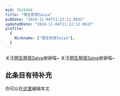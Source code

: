 ```yaml
---
mid: 7624444
title: "惘生祭夜Saiya"
pubDate: "2024-11-04T11:22:12.063Z"
updatedDate: "2024-11-04T11:22:12.063Z"
profile:
  {
    Nickname: ["惘生祭夜Saiya"],
  }
---
```


关注[惘生祭夜Saiya](https://space.bilibili.com/7624444)谢谢喵~ 关注[惘生祭夜Saiya](https://space.bilibili.com/7624444)谢谢喵~

## 此条目有待补充
你可以在[这里](https://github.com/Yuhanawa/VTuber.ICU/edit/master/src/content/v/惘生祭夜Saiya/index.md)编辑本文
